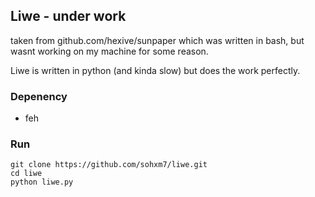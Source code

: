 ## Liwe - under work

taken from github.com/hexive/sunpaper which was written in bash, but wasnt working on my machine for some reason. 

Liwe is written in python (and kinda slow) but does the work perfectly.

### Depenency
+ feh

### Run
```
git clone https://github.com/sohxm7/liwe.git
cd liwe
python liwe.py
```

